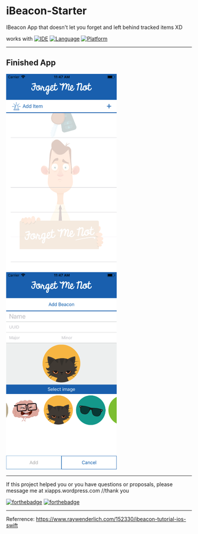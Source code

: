 # iBeacon-Starter
IBeacon App that doesn't let you forget and left behind tracked items XD

works with
[![IDE](https://img.shields.io/badge/Xcode-9-blue.svg)](https://developer.apple.com/xcode/)
[![Language](https://img.shields.io/badge/swift-4-orange.svg)](https://swift.org)
[![Platform](https://img.shields.io/badge/platform-iOS%2011-green.svg)](https://developer.apple.com/ios/)

------

## Finished App

<img src="https://github.com/Yuweh/iBeacon-Starter/blob/master/Simulator%20Screen%20Shot%20-%20iPhone%208%20-%202018-05-23%20at%2011.47.54.png" width="300"> <img src="https://github.com/Yuweh/iBeacon-Starter/blob/master/Simulator%20Screen%20Shot%20-%20iPhone%208%20-%202018-05-23%20at%2011.47.42.png" width="300">  

------

If this project helped you or you have questions or proposals, please message me at xiapps.wordpress.com //thank you


[![forthebadge](http://forthebadge.com/images/badges/made-with-swift.svg)](http://forthebadge.com) [![forthebadge](http://forthebadge.com/images/badges/built-with-love.svg)](http://forthebadge.com)

-----

Referrence: https://www.raywenderlich.com/152330/ibeacon-tutorial-ios-swift
